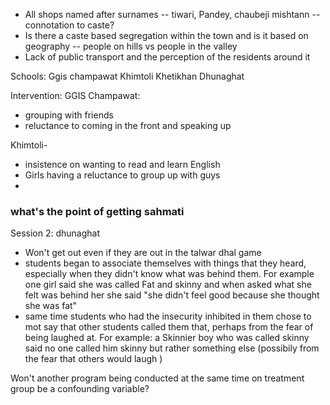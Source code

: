 - All shops named after surnames -- tiwari, Pandey, chaubeji mishtann -- connotation to caste?
- Is there a caste based segregation within the town and is it based on geography -- people on hills vs people in the valley 
- Lack of public transport and the perception of the residents around it

Schools:
Ggis champawat
Khimtoli
Khetikhan
Dhunaghat

Intervention:
GGIS Champawat: 
- grouping with friends
- reluctance to coming in the front and speaking up

Khimtoli-
- insistence on wanting to read and learn English 
- Girls having a reluctance to group up with guys
- 

### what's the point of getting sahmati 



Session 2: dhunaghat
- Won't get out even if they are out in the talwar dhal game
- students began to associate themselves with things that they heard, especially when they didn't know what was behind them. For example one girl said she was  called Fat and skinny and when asked what she felt was behind her she said "she didn't feel good because she thought she was fat"
- same time students who had the insecurity inhibited in them chose to mot say that other students called them that, perhaps from the fear of being laughed at. For example: a Skinnier boy who was called skinny said no one called him skinny but rather something else (possibily from the fear that others would laugh )

Won't another program being conducted at the same time on treatment group be a confounding variable?